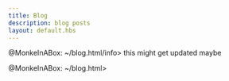 ```yaml
---
title: Blog
description: blog posts
layout: default.hbs
---
```


@MonkeInABox: ~/blog.html/info> this might get updated maybe

@MonkeInABox: ~/blog.html> 